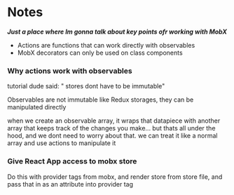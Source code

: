 # Notes
***Just a place where Im gonna talk about key points ofr working with MobX***

* Actions are functions that can work directly with observables
* MobX decorators can only be used on class components
### Why actions work with observables
tutorial dude said: " stores dont have to be immutable"

Observables are not immutable like Redux storages, they can be manipulated directly

when we create an observable array, it wraps that datapiece with another array that keeps track of the changes you make... but thats all under the hood, and we dont need to worry about that. we can treat it like a normal array and use actions to manipulate it

### Give React App access to mobx store
Do this with provider tags from mobx, and render store from store file, and pass that in as an attribute into provider tag
